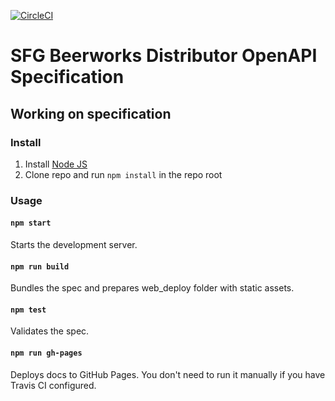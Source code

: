 [![CircleCI](https://circleci.com/gh/sfg-beer-works/distributor-api.svg?style=svg)](https://circleci.com/gh/sfg-beer-works/distributor-api)

# SFG Beerworks Distributor OpenAPI Specification


## Working on specification
### Install

1. Install [Node JS](https://nodejs.org/)
2. Clone repo and run `npm install` in the repo root

### Usage

#### `npm start`
Starts the development server.

#### `npm run build`
Bundles the spec and prepares web_deploy folder with static assets.

#### `npm test`
Validates the spec.

#### `npm run gh-pages`
Deploys docs to GitHub Pages. You don't need to run it manually if you have Travis CI configured.
